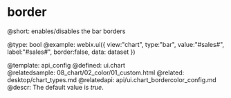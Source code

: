 border
=============


@short:
	enables/disables the bar borders

@type: bool
@example:
webix.ui({
    view:"chart",
    type:"bar",
    value:"#sales#",
    label:"#sales#",
    border:false,
    data: dataset
})

@template:	api_config
@defined:	ui.chart	
@relatedsample:
	08_chart/02_color/01_custom.html
@related:
	desktop/chart_types.md
@relatedapi:
	api/ui.chart_bordercolor_config.md
@descr:
The default value is *true*.

